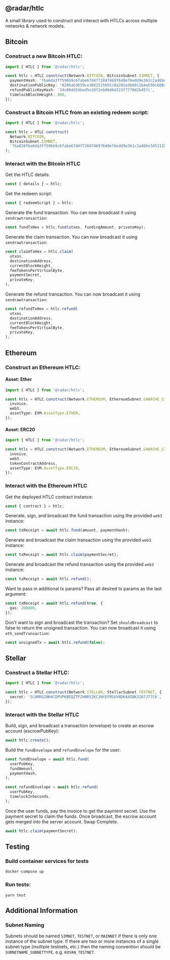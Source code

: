 ## @radar/htlc

A small library used to construct and interact with HTLCs across multiple networks & network models.

## Bitcoin

### Construct a new Bitcoin HTLC:

```typescript
import { HTLC } from '@radar/htlc';

const htlc = HTLC.construct(Network.BITCOIN, BitcoinSubnet.SIMNET, {
  paymentHash: 'fba6da3ff596b9c6fabe67d4f728474697640ef6edd9e361c2a46be345112839',
  destinationPublicKey: '0286ab3b59ce3862515b01c8a282edb6011b4eb50c608ab298bfd70f6033f7bc65',
  refundPublicKeyHash: '34c00dd34bed5e18f2eb86d6d323f7770d2b457c',
  timelockBlockHeight: 800,
});
```

### Construct a Bitcoin HTLC from an existing redeem script:

```typescript
import { HTLC } from '@radar/htlc';

const htlc = HTLC.construct(
  Network.BITCOIN,
  BitcoinSubnet.SIMNET,
  '76a820fba6da3ff596b9c6fabe67d4f728474697640ef6edd9e361c2a46be345112839876375210286ab3b59ce3862515b01c8a282edb6011b4eb50c608ab298bfd70f6033f7bc6567022003b17576a91434c00dd34bed5e18f2eb86d6d323f7770d2b457c8868ac',
);
```

### Interact with the Bitcoin HTLC

Get the HTLC details:
```typescript
const { details } = htlc;
```

Get the redeem script:
```typescript
const { redeemScript } = htlc;
```

Generate the fund transaction. You can now broadcast it using `sendrawtransaction`:
```typescript
const fundTxHex = htlc.fund(utxos, fundingAmount, privateKey);
```

Generate the claim transaction. You can now broadcast it using `sendrawtransaction`:
```typescript
const claimTxHex = htlc.claim(
  utxos,
  destinationAddress,
  currentBlockHeight,
  feeTokensPerVirtualByte,
  paymentSecret,
  privateKey,
);
```

Generate the refund transaction. You can now broadcast it using `sendrawtransaction`:
```typescript
const refundTxHex = htlc.refund(
  utxos,
  destinationAddress,
  currentBlockHeight,
  feeTokensPerVirtualByte,
  privateKey,
);
```

## Ethereum

### Construct an Ethereum HTLC:

#### Asset: Ether

```typescript
import { HTLC } from '@radar/htlc';

const htlc = HTLC.construct(Network.ETHEREUM, EthereumSubnet.GANACHE_SIMNET, {
  invoice,
  web3,
  assetType: EVM.AssetType.ETHER,
});
```

#### Asset: ERC20

```typescript
import { HTLC } from '@radar/htlc';

const htlc = HTLC.construct(Network.ETHEREUM, EthereumSubnet.GANACHE_SIMNET, {
  invoice,
  web3,
  tokenContractAddress,
  assetType: EVM.AssetType.ERC20,
});
```

### Interact with the Ethereum HTLC

Get the deployed HTLC contract instance:
```typescript
const { contract } = htlc;
```

Generate, sign, and broadcast the fund transaction using the provided `web3` instance:
```typescript
const txReceipt = await htlc.fund(amount, paymentHash);
```

Generate and broadcast the claim transaction using the provided `web3` instance:
```typescript
const txReceipt = await htlc.claim(paymentSecret);
```

Generate and broadcast the refund transaction using the provided `web3` instance:
```typescript
const txReceipt = await htlc.refund();
```

Want to pass in additional tx params? Pass all desired tx params as the last argument:
```typescript
const txReceipt = await htlc.refund(true, {
  gas: 200000,
});
```

Don't want to sign and broadcast the transaction? Set `shouldBroadcast` to false to return the unsigned transaction. You can now broadcast it using `eth_sendTransaction`:
```typescript
const unsignedTx = await htlc.refund(false);
```

## Stellar

### Construct a Stellar HTLC:

```typescript
import { HTLC } from '@radar/htlc';

const htlc = HTLC.construct(Network.STELLAR, StellarSubnet.TESTNET, {
  secret: 'SCHMRGINH4CDPUPKBEQZTFZHNRSZKC3NYEFMSUYNDKA4OQK3ZA7JT7C6',
});
```

### Interact with the Stellar HTLC

Build, sign, and broadcast a transaction (envelope) to create an escrow account (escrowPubKey):
```typescript
await htlc.create();
```

Build the `fundEnvelope` and `refundEnvelope` for the user:
```typescript
const fundEnvelope = await htlc.fund(
  userPubKey,
  fundAmount,
  paymentHash,
);

const refundEnvelope = await htlc.refund(
  userPubKey,
  timelockInSeconds,
);
```

Once the user funds, pay the invoice to get the payment secret. Use the payment secret to claim the funds.
Once broadcast, the escrow account gets merged into the server account. Swap Complete.
``` typescript
await htlc.claim(paymentSecret);
```

## Testing

### Build container services for tests
```sh
docker-compose up
```

### Run tests:
```
yarn test
```

## Additional Information

### Subnet Naming

Subnets should be named `SIMNET`, `TESTNET`, or `MAINNET` if there is only one instance of the subnet type. If there are two or more instances of a single subnet type (multiple testnets, etc.) then the naming convention should be `SUBNETNAME_SUBNETTYPE`. e.g. `KOVAN_TESTNET`.
